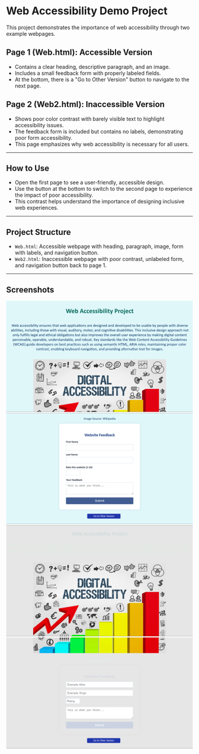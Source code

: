 # Web Accessibility Demo Project

This project demonstrates the importance of web accessibility through two example webpages.

## Page 1 (Web.html): Accessible Version
- Contains a clear heading, descriptive paragraph, and an image.
- Includes a small feedback form with properly labeled fields.
- At the bottom, there is a "Go to Other Version" button to navigate to the next page.

## Page 2 (Web2.html): Inaccessible Version
- Shows poor color contrast with barely visible text to highlight accessibility issues.
- The feedback form is included but contains no labels, demonstrating poor form accessibility.
- This page emphasizes why web accessibility is necessary for all users.

---

## How to Use
- Open the first page to see a user-friendly, accessible design.
- Use the button at the bottom to switch to the second page to experience the impact of poor accessibility.
- This contrast helps understand the importance of designing inclusive web experiences.

---

## Project Structure
- `Web.html`: Accessible webpage with heading, paragraph, image, form with labels, and navigation button.
- `Web2.html`: Inaccessible webpage with poor contrast, unlabeled form, and navigation button back to page 1.

---

## Screenshots

![Web Accessibility Screenshot](image1.png)
![Web Accessibility Screenshot](image2.png)
![Web Accessibility Screenshot](image3.png)
![Web Accessibility Screenshot](image4.png)


